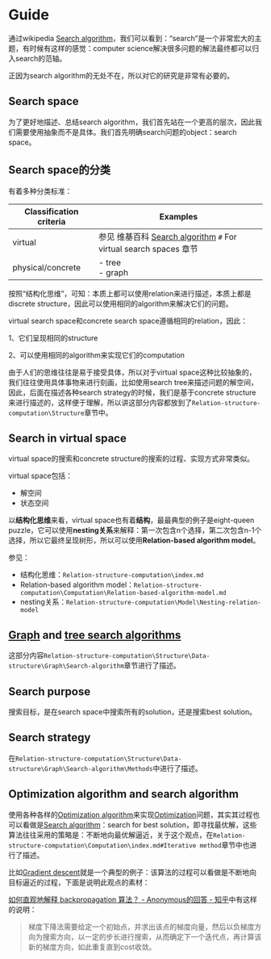 # Guide

通过wikipedia [Search algorithm](https://en.wikipedia.org/wiki/Search_algorithm)，我们可以看到：“search”是一个非常宏大的主题，有时候有这样的感觉：computer science解决很多问题的解法最终都可以归入search的范轴。

正因为search algorithm的无处不在，所以对它的研究是非常有必要的。

## Search space

为了更好地描述、总结search algorithm，我们首先站在一个更高的层次，因此我们需要使用抽象而不是具体。我们首先明确search问题的object：search space。

## Search space的分类

有着多种分类标准：

| Classification criteria | Examples                                                     |
| ----------------------- | ------------------------------------------------------------ |
| virtual                 | 参见 维基百科 [Search algorithm](https://en.wikipedia.org/wiki/Search_algorithm) `#` For virtual search spaces 章节 |
| physical/concrete       | - tree<br>- graph                                            |



按照“结构化思维”，可知：本质上都可以使用relation来进行描述，本质上都是discrete structure，因此可以使用相同的algorithm来解决它们的问题。

virtual search space和concrete search space遵循相同的relation，因此：

1、它们呈现相同的structure

2、可以使用相同的algorithm来实现它们的computation

由于人们的思维往往是易于接受具体，所以对于virtual space这种比较抽象的，我们往往使用具体事物来进行刻画，比如使用search tree来描述问题的解空间，因此，后面在描述各种search strategy的时候，我们是基于concrete structure来进行描述的，这样便于理解，所以讲这部分内容都放到了`Relation-structure-computation\Structure`章节中。



## Search in virtual space 

virtual space的搜索和concrete structure的搜索的过程、实现方式非常类似。

virtual space包括：

- 解空间
- 状态空间

以**结构化思维**来看，virtual space也有着**结构**，最最典型的例子是eight-queen puzzle，它可以使用**nesting关系**来解释：第一次包含n个选择，第二次包含n-1个选择，所以它最终呈现树形，所以可以使用**Relation-based algorithm model**。

参见：

- 结构化思维：`Relation-structure-computation\index.md`
- Relation-based algorithm model：`Relation-structure-computation\Computation\Relation-based-algorithm-model.md`
- nesting关系：`Relation-structure-computation\Model\Nesting-relation-model`

## [Graph](https://en.wikipedia.org/wiki/Graph_traversal) **and** [tree search algorithms](https://en.wikipedia.org/wiki/Tree_traversal)

这部分内容`Relation-structure-computation\Structure\Data-structure\Graph\Search-algorithm`章节进行了描述。



## Search purpose

搜索目标，是在search space中搜索所有的solution，还是搜索best solution。

## Search strategy

在`Relation-structure-computation\Structure\Data-structure\Graph\Search-algorithm\Methods`中进行了描述。



## Optimization algorithm and search algorithm

使用各种各样的[Optimization algorithm](https://en.wikipedia.org/wiki/Optimization_algorithm)来实现[Optimization](https://en.wikipedia.org/wiki/Mathematical_optimization)问题，其实其过程也可以看做是[Search algorithm](https://en.wikipedia.org/wiki/Search_algorithm)：search for best solution，即寻找最优解，这些算法往往采用的策略是：不断地向最优解逼近，关于这个观点，在`Relation-structure-computation\Computation\index.md#Iterative method`章节中也进行了描述。

比如[Gradient descent](https://en.wikipedia.org/wiki/Gradient_descent)就是一个典型的例子：该算法的过程可以看做是不断地向目标逼近的过程，下面是说明此观点的素材：

[如何直观地解释 backpropagation 算法？ - Anonymous的回答 - 知乎]( https://www.zhihu.com/question/27239198/answer/89853077)中有这样的说明：

> 梯度下降法需要给定一个初始点，并求出该点的梯度向量，然后以负梯度方向为搜索方向，以一定的步长进行搜索，从而确定下一个迭代点，再计算该新的梯度方向，如此重复直到cost收敛。




